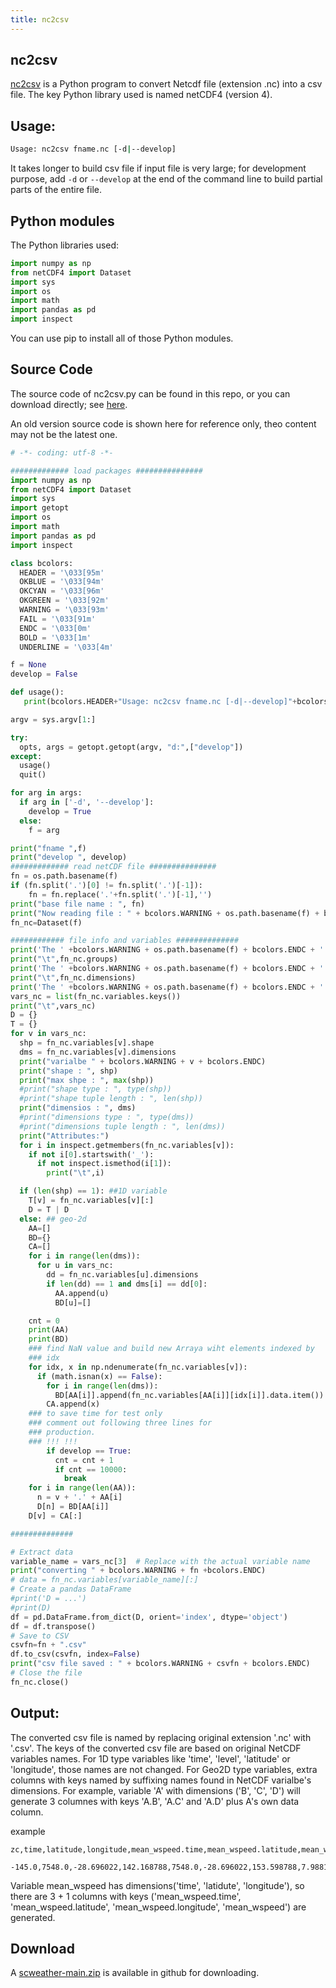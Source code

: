 ```yaml
---
title: nc2csv
---
```


## nc2csv

[nc2csv](https://github.com/hiltonchiang/scweather) is a Python program to convert Netcdf file (extension .nc) into a csv file. The key Python library used is named netCDF4 (version 4).

## Usage:
```bash
Usage: nc2csv fname.nc [-d|--develop]

```
It takes longer to build csv file if input file is very large; for development purpose, add `-d` or `--develop` at the end of the command line to build partial parts of the entire file.

## Python modules 

The Python libraries used:
```python
import numpy as np
from netCDF4 import Dataset
import sys
import os
import math
import pandas as pd
import inspect
```

You can use pip to install all of those Python modules.
## Source Code

The source code of nc2csv.py can be found in this repo, or you can download directly; see [here](#Download).

An old version source code is shown here for reference only, theo content may not be the latest one.

```python
# -*- coding: utf-8 -*-

############# load packages ###############
import numpy as np
from netCDF4 import Dataset
import sys
import getopt
import os
import math
import pandas as pd
import inspect

class bcolors:
  HEADER = '\033[95m'
  OKBLUE = '\033[94m'
  OKCYAN = '\033[96m'
  OKGREEN = '\033[92m'
  WARNING = '\033[93m'
  FAIL = '\033[91m'
  ENDC = '\033[0m'
  BOLD = '\033[1m'
  UNDERLINE = '\033[4m'

f = None
develop = False

def usage():
   print(bcolors.HEADER+"Usage: nc2csv fname.nc [-d|--develop]"+bcolors.ENDC)

argv = sys.argv[1:]

try:
  opts, args = getopt.getopt(argv, "d:",["develop"])
except:
  usage()
  quit()

for arg in args:
  if arg in ['-d', '--develop']:
    develop = True
  else:
    f = arg

print("fname ",f)
print("develop ", develop)
############# read netCDF file ###############
fn = os.path.basename(f)
if (fn.split('.')[0] != fn.split('.')[-1]):
    fn = fn.replace('.'+fn.split('.')[-1],'')
print("base file name : ", fn)
print("Now reading file : " + bcolors.WARNING + os.path.basename(f) + bcolors.ENDC)
fn_nc=Dataset(f)

############ file info and variables ##############
print('The ' +bcolors.WARNING + os.path.basename(f) + bcolors.ENDC + ' has groups : ')
print("\t",fn_nc.groups)
print('The ' +bcolors.WARNING + os.path.basename(f) + bcolors.ENDC + ' has dimensions : ')
print("\t",fn_nc.dimensions)
print('The ' +bcolors.WARNING + os.path.basename(f) + bcolors.ENDC + ' has following variables  : ')
vars_nc = list(fn_nc.variables.keys())
print("\t",vars_nc)
D = {}
T = {}
for v in vars_nc:
  shp = fn_nc.variables[v].shape
  dms = fn_nc.variables[v].dimensions
  print("varialbe " + bcolors.WARNING + v + bcolors.ENDC)
  print("shape : ", shp)
  print("max shpe : ", max(shp))
  #print("shape type : ", type(shp))
  #print("shape tuple length : ", len(shp))
  print("dimensios : ", dms)
  #print("dimensions type : ", type(dms))
  #print("dimensions tuple length : ", len(dms))
  print("Attributes:")
  for i in inspect.getmembers(fn_nc.variables[v]):
    if not i[0].startswith('_'):
      if not inspect.ismethod(i[1]):
        print("\t",i)

  if (len(shp) == 1): ##1D variable
    T[v] = fn_nc.variables[v][:]
    D = T | D
  else: ## geo-2d
    AA=[]
    BD={}
    CA=[]
    for i in range(len(dms)):
      for u in vars_nc:
        dd = fn_nc.variables[u].dimensions
        if len(dd) == 1 and dms[i] == dd[0]:
          AA.append(u)
          BD[u]=[]

    cnt = 0
    print(AA)
    print(BD)
    ### find NaN value and build new Arraya wiht elements indexed by
    ### idx
    for idx, x in np.ndenumerate(fn_nc.variables[v]):
      if (math.isnan(x) == False):
        for i in range(len(dms)):
          BD[AA[i]].append(fn_nc.variables[AA[i]][idx[i]].data.item())
        CA.append(x)
    ### to save time for test only
    ### comment out following three lines for
    ### production.
    ### !!! !!!
        if develop == True:
          cnt = cnt + 1
          if cnt == 10000:
            break
    for i in range(len(AA)):
      n = v + '.' + AA[i]
      D[n] = BD[AA[i]]
    D[v] = CA[:]

##############

# Extract data
variable_name = vars_nc[3]  # Replace with the actual variable name
print("converting " + bcolors.WARNING + fn +bcolors.ENDC)
# data = fn_nc.variables[variable_name][:]
# Create a pandas DataFrame
#print('D = ...')
#print(D)
df = pd.DataFrame.from_dict(D, orient='index', dtype='object')
df = df.transpose()
# Save to CSV
csvfn=fn + ".csv"
df.to_csv(csvfn, index=False)
print("csv file saved : " + bcolors.WARNING + csvfn + bcolors.ENDC)
# Close the file
fn_nc.close()


```


## Output:

The converted csv file is named by replacing original extension '.nc' with '.csv'. The keys of the converted csv file are based on original NetCDF variables names. For 1D type variables like 'time', 'level', 'latitude' or 'longitude', those names are not changed. For Geo2D type variables, extra columns with keys named by suffixing names found in NetCDF varialbe's dimensions. For example, variable 'A' with dimensions ('B', 'C', 'D') will generate 3 columnes with keys 'A.B', 'A.C' and 'A.D'
plus A's own data column.

example
```vim
zc,time,latitude,longitude,mean_wspeed.time,mean_wspeed.latitude,mean_wspeed.longitude,mean_wspeed
 -145.0,7548.0,-28.696022,142.168788,7548.0,-28.696022,153.598788,7.988132,7548.0,-145.0
```

Variable mean_wspeed has dimensions('time', 'latidute', 'longitude'), so there are 3 + 1 columns with keys ('mean_wspeed.time', 'mean_wspeed.latitude', 'mean_wspeed.longitude', 'mean_wspeed') are generated.

## Download

A [scweather-main.zip](https://github.com/hiltonchiang/scweather/archive/refs/heads/main.zip) is available in github for downloading.


